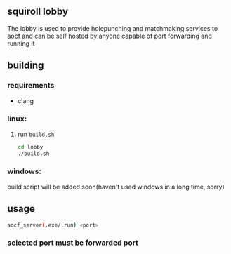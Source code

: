 squiroll lobby
---
The lobby is used to provide holepunching and matchmaking services to aocf and can be self hosted by anyone capable of port forwarding and running it

building
---

### requirements
- clang

### linux:
1. run `build.sh`
    ```bash
    cd lobby
    ./build.sh
    ```
### windows:
build script will be added soon(haven't used windows in a long time, sorry)

usage
---
```bash
aocf_server(.exe/.run) <port>
```
### selected port must be forwarded port
